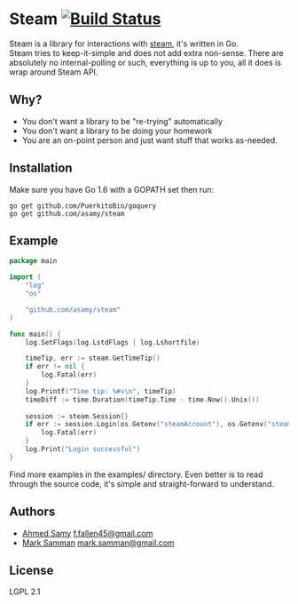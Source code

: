 # Steam [![Build Status](https://travis-ci.org/asamy/steam.svg?branch=master)](https://travis-ci.org/asamy/steam)

Steam is a library for interactions with [steam](https://steamcommunity.com), it's written in Go.  
Steam tries to keep-it-simple and does not add extra non-sense.  There are absolutely no internal-polling or such,
      everything is up to you, all it does is wrap around Steam API.

## Why?

- You don't want a library to be "re-trying" automatically
- You don't want a library to be doing your homework
- You are an on-point person and just want stuff that works as-needed.

## Installation

Make sure you have Go 1.6 with a GOPATH set then run:

```
go get github.com/PuerkitoBio/goquery
go get github.com/asamy/steam
```

## Example

```go
package main

import (
	"log"
	"os"

	"github.com/asamy/steam"
)

func main() {
	log.SetFlags(log.LstdFlags | log.Lshortfile)

	timeTip, err := steam.GetTimeTip()
	if err != nil {
		log.Fatal(err)
	}
	log.Printf("Time tip: %#v\n", timeTip)
	timeDiff := time.Duration(timeTip.Time - time.Now().Unix())
	
	session := steam.Session{}
	if err := session.Login(os.Getenv("steamAccount"), os.Getenv("steamPassword"), os.Getenv("steamSharedSecret"), timeDiff); err != nil {
		log.Fatal(err)
	}
	log.Print("Login successful")
}
```

Find more examples in the examples/ directory.  Even better is to read through the source code, it's simple and
straight-forward to understand.

## Authors

- [Ahmed Samy](https://github.com/asamy) <f.fallen45@gmail.com>
- [Mark Samman](https://github.com/marksamman) <mark.samman@gmail.com>

## License

LGPL 2.1
